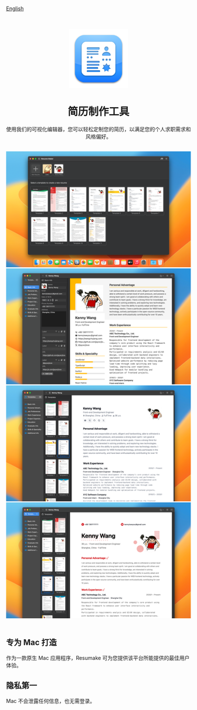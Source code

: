 [English](./README.md)

<div align="center">
	<br />
	<br />
	<img src="./assets/Resume_Revise_1024.png" width="160" height="160" />
	<h1>简历制作工具</h1>
	<p>
		使用我们的可视化编辑器，您可以轻松定制您的简历，以满足您的个人求职需求和风格偏好。
	</p>
	<br />
</div>

<div align="center">
	<img alt="SymbolScribe Screenshots" src="./assets/screenshots-1.png" />
	<img alt="SymbolScribe Screenshots" src="./assets/screenshots-2.png" />
	<img alt="SymbolScribe Screenshots" src="./assets/screenshots-3.png" />
	<img alt="SymbolScribe Screenshots" src="./assets/screenshots-4.png" />
</div>
<br />

## 专为 Mac 打造

作为一款原生 Mac 应用程序，Resumake 可为您提供该平台所能提供的最佳用户体验。

## 隐私第一

Mac 不会泄露任何信息，也无需登录。